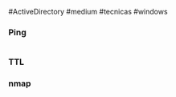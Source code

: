 #ActiveDirectory #medium #tecnicas #windows 
### Ping
```python

```

### TTL

### nmap
```python

```

